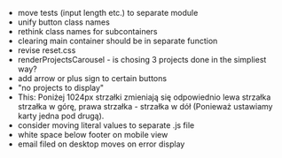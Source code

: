 - move tests (input length etc.) to separate module
- unify button class names
- rethink class names for subcontainers
- clearing main container should be in separate function
- revise reset.css
- renderProjectsCarousel - is chosing 3 projects done in the simpliest way?
- add arrow or plus sign to certain buttons
- "no projects to display"
- This: Poniżej 1024px strzałki zmieniają się odpowiednio lewa strzałka strzałka w górę, prawa strzałka - strzałka w dół (Ponieważ ustawiamy karty jedna pod drugą).
- consider moving literal values to separate .js file
- white space below footer on mobile view
- email filed on desktop moves on error display
